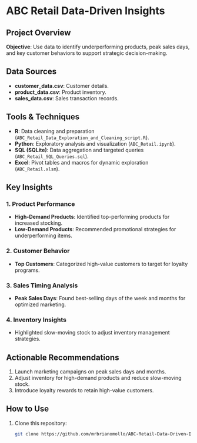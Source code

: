 # ABC Retail Data-Driven Insights

## **Project Overview**
**Objective**: Use data to identify underperforming products, peak sales days, and key customer behaviors to support strategic decision-making.  

## **Data Sources**
- **customer_data.csv**: Customer details.  
- **product_data.csv**: Product inventory.  
- **sales_data.csv**: Sales transaction records.  

## **Tools & Techniques**
- **R**: Data cleaning and preparation (`ABC_Retail_Data_Exploration_and_Cleaning_script.R`).  
- **Python**: Exploratory analysis and visualization (`ABC_Retail.ipynb`).  
- **SQL (SQLite)**: Data aggregation and targeted queries (`ABC_Retail_SQL_Queries.sql`).  
- **Excel**: Pivot tables and macros for dynamic exploration (`ABC_Retail.xlsm`).  

## **Key Insights**
### 1. Product Performance  
- **High-Demand Products**: Identified top-performing products for increased stocking.  
- **Low-Demand Products**: Recommended promotional strategies for underperforming items.  

### 2. Customer Behavior  
- **Top Customers**: Categorized high-value customers to target for loyalty programs.  

### 3. Sales Timing Analysis  
- **Peak Sales Days**: Found best-selling days of the week and months for optimized marketing.  

### 4. Inventory Insights  
- Highlighted slow-moving stock to adjust inventory management strategies.

## **Actionable Recommendations**
1. Launch marketing campaigns on peak sales days and months.  
2. Adjust inventory for high-demand products and reduce slow-moving stock.  
3. Introduce loyalty rewards to retain high-value customers.

## **How to Use**
1. Clone this repository:
   ```bash
   git clone https://github.com/mrbrianomollo/ABC-Retail-Data-Driven-Insights.git

